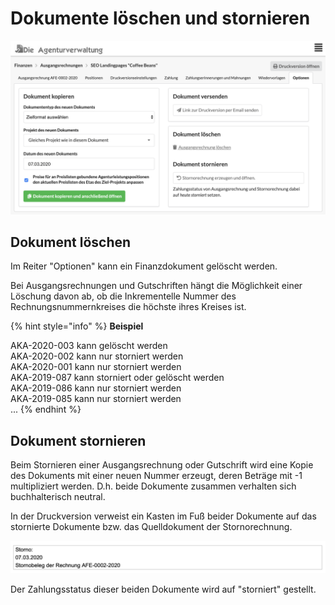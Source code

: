 # Dokumente löschen und stornieren

![Beispielansicht der L&#xF6;sch- und Storno-Funktion einer Ausgangsrechnung](../../.gitbook/assets/bildschirmfoto-2020-03-07-um-15.46.30%20%281%29.png)

## Dokument löschen

Im Reiter "Optionen" kann ein Finanzdokument gelöscht werden.

Bei Ausgangsrechnungen und Gutschriften hängt die Möglichkeit einer Löschung davon ab, ob die Inkrementelle Nummer des Rechnungsnummernkreises die höchste ihres Kreises ist.

{% hint style="info" %}
**Beispiel**

AKA-2020-003 kann gelöscht werden  
AKA-2020-002 kann nur storniert werden  
AKA-2020-001 kann nur storniert werden  
AKA-2019-087 kann storniert oder gelöscht werden  
AKA-2019-086 kann nur storniert werden  
AKA-2019-085 kann nur storniert werden  
...
{% endhint %}

## Dokument stornieren

Beim Stornieren einer Ausgangsrechnung oder Gutschrift wird eine Kopie des Dokuments mit einer neuen Nummer erzeugt, deren Beträge mit -1 multipliziert werden. D.h. beide Dokumente zusammen verhalten sich buchhalterisch neutral.

In der Druckversion verweist ein Kasten im Fuß beider Dokumente auf das stornierte Dokumente bzw. das Quelldokument der Stornorechnung.

![](../../.gitbook/assets/bildschirmfoto-2020-03-07-um-16.18.09.png)

Der Zahlungsstatus dieser beiden Dokumente wird auf "storniert" gestellt.

